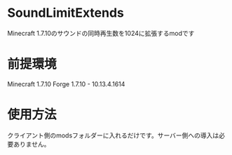 # SoundLimitExtends
Minecraft 1.7.10のサウンドの同時再生数を1024に拡張するmodです

# 前提環境
Minecraft 1.7.10
Forge 1.7.10 - 10.13.4.1614

# 使用方法
クライアント側のmodsフォルダーに入れるだけです。サーバー側への導入は必要ありません。
